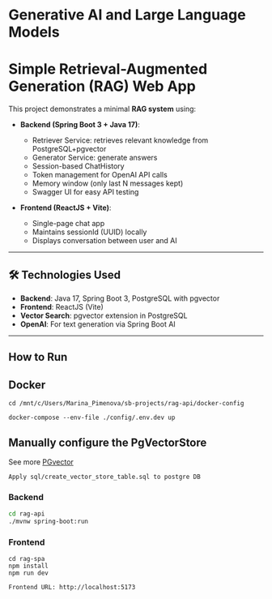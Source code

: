 # Generative AI and Large Language Models

# Simple Retrieval-Augmented Generation (RAG) Web App

This project demonstrates a minimal **RAG system** using:

- **Backend (Spring Boot 3 + Java 17)**:
    - Retriever Service: retrieves relevant knowledge from PostgreSQL+pgvector
    - Generator Service:  generate answers
    - Session-based ChatHistory
    - Token management for OpenAI API calls
    - Memory window (only last N messages kept)
    - Swagger UI for easy API testing

- **Frontend (ReactJS + Vite)**:
    - Single-page chat app
    - Maintains sessionId (UUID) locally
    - Displays conversation between user and AI

---

## 🛠 Technologies Used
- **Backend**: Java 17, Spring Boot 3, PostgreSQL with pgvector
- **Frontend**: ReactJS (Vite)
- **Vector Search**: pgvector extension in PostgreSQL
- **OpenAI**: For text generation via Spring Boot AI

---

## How to Run


## Docker
```shell
cd /mnt/c/Users/Marina_Pimenova/sb-projects/rag-api/docker-config
``` 
```shell
docker-compose --env-file ./config/.env.dev up
```

## Manually configure the PgVectorStore
See more [PGvector](https://docs.spring.io/spring-ai/reference/api/vectordbs/pgvector.html)
```text
Apply sql/create_vector_store_table.sql to postgre DB
```

### Backend
```bash
cd rag-api
./mvnw spring-boot:run
```
### Frontend
````shell
cd rag-spa
npm install
npm run dev

Frontend URL: http://localhost:5173
````


